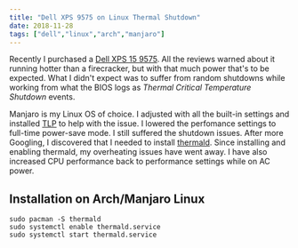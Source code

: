 ```yaml
---
title: "Dell XPS 9575 on Linux Thermal Shutdown"
date: 2018-11-28
tags: ["dell","linux","arch","manjaro"]
---
```

Recently I purchased a [Dell XPS 15 9575](https://www.dell.com/en-sg/shop/tablets/xps-15-9575/spd/xps-15-9575-2-in-1-laptop/w51795403sgw10). All the reviews warned about it running hotter than a firecracker, but with that much power that's to be expected. What I didn't expect was to suffer from random shutdowns while working from what the BIOS logs as _Thermal Critical Temperature Shutdown_ events.

Manjaro is my Linux OS of choice. I adjusted with all the built-in settings and installed [TLP](https://github.com/linrunner/TLP) to help with the issue. I lowered the perfomance settings to full-time power-save mode. I still suffered the shutdown issues. After more Googling, I discovered that I needed to install [thermald](https://01.org/linux-thermal-daemon/documentation/introduction-thermal-daemon). Since installing and enabling thermald, my overheating issues have went away. I have also increased CPU performance back to performance settings while on AC power.

## Installation on Arch/Manjaro Linux
```
sudo pacman -S thermald
sudo systemctl enable thermald.service
sudo systemctl start thermald.service
```

